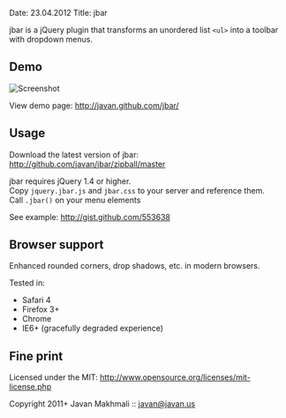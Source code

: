 Date: 23.04.2012
Title: jbar

jbar is a jQuery plugin that transforms an unordered list `<ul>` into a toolbar with dropdown menus.


Demo
----

![Screenshot](https://github.com/downloads/javan/jbar/jbar-screenshot-v0.2.0.png)

View demo page: <http://javan.github.com/jbar/>


Usage
-----

Download the latest version of jbar: <http://github.com/javan/jbar/zipball/master>

jbar requires jQuery 1.4 or higher.  
Copy `jquery.jbar.js` and `jbar.css` to your server and reference them.  
Call `.jbar()` on your menu elements

See example: <http://gist.github.com/553638>


Browser support
---------------

Enhanced rounded corners, drop shadows, etc. in modern browsers.

Tested in:

* Safari 4
* Firefox 3+
* Chrome
* IE6+ (gracefully degraded experience)


Fine print
-------

Licensed under the MIT:
  <http://www.opensource.org/licenses/mit-license.php>

Copyright 2011+ Javan Makhmali :: <javan@javan.us>
